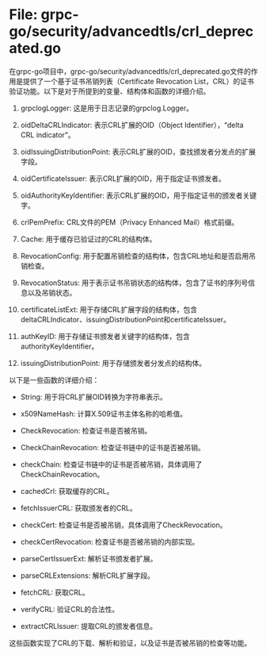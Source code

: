 # File: grpc-go/security/advancedtls/crl_deprecated.go

在grpc-go项目中，grpc-go/security/advancedtls/crl_deprecated.go文件的作用是提供了一个基于证书吊销列表（Certificate Revocation List，CRL）的证书验证功能。以下是对于所提到的变量、结构体和函数的详细介绍。

1. grpclogLogger: 这是用于日志记录的grpclog.Logger。

2. oidDeltaCRLIndicator: 表示CRL扩展的OID（Object Identifier），“delta CRL indicator”。

3. oidIssuingDistributionPoint: 表示CRL扩展的OID，查找颁发者分发点的扩展字段。

4. oidCertificateIssuer: 表示CRL扩展的OID，用于指定证书颁发者。

5. oidAuthorityKeyIdentifier: 表示CRL扩展的OID，用于指定证书的颁发者关键字。

6. crlPemPrefix: CRL文件的PEM（Privacy Enhanced Mail）格式前缀。

7. Cache: 用于缓存已验证过的CRL的结构体。

8. RevocationConfig: 用于配置吊销检查的结构体，包含CRL地址和是否启用吊销检查。

9. RevocationStatus: 用于表示证书吊销状态的结构体，包含了证书的序列号信息以及吊销状态。

10. certificateListExt: 用于存储CRL扩展字段的结构体，包含deltaCRLIndicator、issuingDistributionPoint和certificateIssuer。

11. authKeyID: 用于存储证书颁发者关键字的结构体，包含authorityKeyIdentifier。

12. issuingDistributionPoint: 用于存储颁发者分发点的结构体。

以下是一些函数的详细介绍：

- String: 用于将CRL扩展OID转换为字符串表示。

- x509NameHash: 计算X.509证书主体名称的哈希值。

- CheckRevocation: 检查证书是否被吊销。

- CheckChainRevocation: 检查证书链中的证书是否被吊销。

- checkChain: 检查证书链中的证书是否被吊销，具体调用了CheckChainRevocation。

- cachedCrl: 获取缓存的CRL。

- fetchIssuerCRL: 获取颁发者的CRL。

- checkCert: 检查证书是否被吊销，具体调用了CheckRevocation。

- checkCertRevocation: 检查证书是否被吊销的内部实现。

- parseCertIssuerExt: 解析证书颁发者扩展。

- parseCRLExtensions: 解析CRL扩展字段。

- fetchCRL: 获取CRL。

- verifyCRL: 验证CRL的合法性。

- extractCRLIssuer: 提取CRL的颁发者信息。

这些函数实现了CRL的下载、解析和验证，以及证书是否被吊销的检查等功能。

